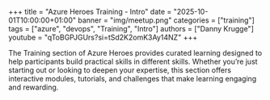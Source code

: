 +++
title = "Azure Heroes Training - Intro"
date = "2025-10-01T10:00:00+01:00"
banner = "img/meetup.png"
categories = ["training"]
tags = ["azure", "devops", "Training", "Intro"]
authors = ["Danny Krugge"]
youtube = "qToBGPJGUrs?si=tSd2K2omK3Ay14NZ"
+++

The Training section of Azure Heroes provides curated learning designed to help participants build practical skills in different skills. Whether you’re just starting out or looking to deepen your expertise, this section offers interactive modules, tutorials, and challenges that make learning engaging and rewarding.